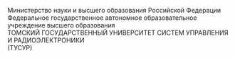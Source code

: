 <span class="center-align"> Министерство науки и высшего образования Российской Федерации  <br>
Федеральное государственное автономное образовательное учреждение высшего образования  <br>
ТОМСКИЙ ГОСУДАРСТВЕННЫЙ УНИВЕРСИТЕТ СИСТЕМ УПРАВЛЕНИЯ И РАДИОЭЛЕКТРОНИКИ  <br>
(ТУСУР) </span>
